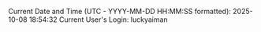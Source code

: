 Current Date and Time (UTC - YYYY-MM-DD HH:MM:SS formatted): 2025-10-08 18:54:32
Current User's Login: luckyaiman

